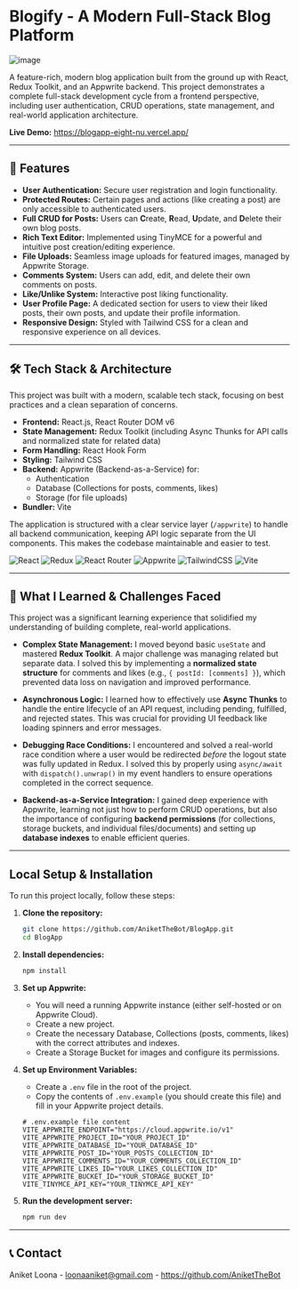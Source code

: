 # Blogify - A Modern Full-Stack Blog Platform

![image](https://github.com/user-attachments/assets/31e1b89e-85d6-488c-8f1e-d1fd83d6a584)
 <!-- (1) ADD A SCREENSHOT HERE -->

A feature-rich, modern blog application built from the ground up with React, Redux Toolkit, and an Appwrite backend. This project demonstrates a complete full-stack development cycle from a frontend perspective, including user authentication, CRUD operations, state management, and real-world application architecture.

**Live Demo:** https://blogapp-eight-nu.vercel.app/<!-- (2) ADD YOUR DEPLOYED LINK HERE -->

---

## 🚀 Features

-   **User Authentication:** Secure user registration and login functionality.
-   **Protected Routes:** Certain pages and actions (like creating a post) are only accessible to authenticated users.
-   **Full CRUD for Posts:** Users can **C**reate, **R**ead, **U**pdate, and **D**elete their own blog posts.
-   **Rich Text Editor:** Implemented using TinyMCE for a powerful and intuitive post creation/editing experience.
-   **File Uploads:** Seamless image uploads for featured images, managed by Appwrite Storage.
-   **Comments System:** Users can add, edit, and delete their own comments on posts.
-   **Like/Unlike System:** Interactive post liking functionality.
-   **User Profile Page:** A dedicated section for users to view their liked posts, their own posts, and update their profile information.
-   **Responsive Design:** Styled with Tailwind CSS for a clean and responsive experience on all devices.

---

## 🛠️ Tech Stack & Architecture

This project was built with a modern, scalable tech stack, focusing on best practices and a clean separation of concerns.

-   **Frontend:** React.js, React Router DOM v6
-   **State Management:** Redux Toolkit (including Async Thunks for API calls and normalized state for related data)
-   **Form Handling:** React Hook Form
-   **Styling:** Tailwind CSS
-   **Backend:** Appwrite (Backend-as-a-Service) for:
    -   Authentication
    -   Database (Collections for posts, comments, likes)
    -   Storage (for file uploads)
-   **Bundler:** Vite

The application is structured with a clear service layer (`/appwrite`) to handle all backend communication, keeping API logic separate from the UI components. This makes the codebase maintainable and easier to test.

![React](https://img.shields.io/badge/react-%2320232a.svg?style=for-the-badge&logo=react&logoColor=%2361DAFB)
![Redux](https://img.shields.io/badge/redux-%23593d88.svg?style=for-the-badge&logo=redux&logoColor=white)
![React Router](https://img.shields.io/badge/React_Router-CA4245?style=for-the-badge&logo=react-router&logoColor=white)
![Appwrite](https://img.shields.io/badge/Appwrite-f02e65?style=for-the-badge&logo=appwrite&logoColor=white)
![TailwindCSS](https://img.shields.io/badge/tailwindcss-%2338B2AC.svg?style=for-the-badge&logo=tailwind-css&logoColor=white)
![Vite](https://img.shields.io/badge/vite-%23646CFF.svg?style=for-the-badge&logo=vite&logoColor=white)

---

## 🧠 What I Learned & Challenges Faced

This project was a significant learning experience that solidified my understanding of building complete, real-world applications.

-   **Complex State Management:** I moved beyond basic `useState` and mastered **Redux Toolkit**. A major challenge was managing related but separate data. I solved this by implementing a **normalized state structure** for comments and likes (e.g., `{ postId: [comments] }`), which prevented data loss on navigation and improved performance.

-   **Asynchronous Logic:** I learned how to effectively use **Async Thunks** to handle the entire lifecycle of an API request, including pending, fulfilled, and rejected states. This was crucial for providing UI feedback like loading spinners and error messages.

-   **Debugging Race Conditions:** I encountered and solved a real-world race condition where a user would be redirected *before* the logout state was fully updated in Redux. I solved this by properly using `async/await` with `dispatch().unwrap()` in my event handlers to ensure operations completed in the correct sequence.

-   **Backend-as-a-Service Integration:** I gained deep experience with Appwrite, learning not just how to perform CRUD operations, but also the importance of configuring **backend permissions** (for collections, storage buckets, and individual files/documents) and setting up **database indexes** to enable efficient queries.

---

## Local Setup & Installation

To run this project locally, follow these steps:

1.  **Clone the repository:**
    ```bash
    git clone https://github.com/AniketTheBot/BlogApp.git
    cd BlogApp
    ```

2.  **Install dependencies:**
    ```bash
    npm install
    ```

3.  **Set up Appwrite:**
    -   You will need a running Appwrite instance (either self-hosted or on Appwrite Cloud).
    -   Create a new project.
    -   Create the necessary Database, Collections (posts, comments, likes) with the correct attributes and indexes.
    -   Create a Storage Bucket for images and configure its permissions.

4.  **Set up Environment Variables:**
    -   Create a `.env` file in the root of the project.
    -   Copy the contents of `.env.example` (you should create this file) and fill in your Appwrite project details.

    ```env
    # .env.example file content
    VITE_APPWRITE_ENDPOINT="https://cloud.appwrite.io/v1"
    VITE_APPWRITE_PROJECT_ID="YOUR_PROJECT_ID"
    VITE_APPWRITE_DATABASE_ID="YOUR_DATABASE_ID"
    VITE_APPWRITE_POST_ID="YOUR_POSTS_COLLECTION_ID"
    VITE_APPWRITE_COMMENTS_ID="YOUR_COMMENTS_COLLECTION_ID"
    VITE_APPWRITE_LIKES_ID="YOUR_LIKES_COLLECTION_ID"
    VITE_APPWRITE_BUCKET_ID="YOUR_STORAGE_BUCKET_ID"
    VITE_TINYMCE_API_KEY="YOUR_TINYMCE_API_KEY"
    ```

5.  **Run the development server:**
    ```bash
    npm run dev
    ```

---

## 📞 Contact

Aniket Loona - loonaaniket@gmail.com - https://github.com/AniketTheBot
